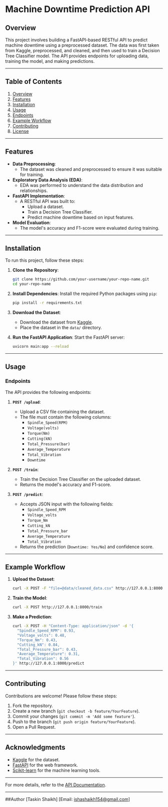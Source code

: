# Machine Downtime Prediction API

## Overview

This project involves building a FastAPI-based RESTful API to predict machine downtime using a preprocessed dataset. The data was first taken from Kaggle, preprocessed, and cleaned, and then used to train a Decision Tree Classifier model. The API provides endpoints for uploading data, training the model, and making predictions.

---

## Table of Contents

1. [Overview](#overview)
2. [Features](#features)
3. [Installation](#installation)
4. [Usage](#usage)
5. [Endpoints](#endpoints)
6. [Example Workflow](#example-workflow)
7. [Contributing](#contributing)
8. [License](#license)

---

## Features

- **Data Preprocessing**:
  - The dataset was cleaned and preprocessed to ensure it was suitable for training.
- **Exploratory Data Analysis (EDA)**:
  - EDA was performed to understand the data distribution and relationships.
- **FastAPI Implementation**:
  - A RESTful API was built to:
    - Upload a dataset.
    - Train a Decision Tree Classifier.
    - Predict machine downtime based on input features.
- **Model Evaluation**:
  - The model's accuracy and F1-score were evaluated during training.

---

## Installation

To run this project, follow these steps:

1. **Clone the Repository**:
   ```bash
   git clone https://github.com/your-username/your-repo-name.git
   cd your-repo-name
   ```

2. **Install Dependencies**:
   Install the required Python packages using `pip`:
   ```bash
   pip install -r requirements.txt
   ```

3. **Download the Dataset**:
   - Download the dataset from [Kaggle](https://www.kaggle.com/datasets/srinivasanusuri/optimization-of-machine-downtime).
   - Place the dataset in the `data/` directory.

4. **Run the FastAPI Application**:
   Start the FastAPI server:
   ```bash
   uvicorn main:app --reload
   ```

---

## Usage

### Endpoints

The API provides the following endpoints:

1. **`POST /upload`**:
   - Upload a CSV file containing the dataset.
   - The file must contain the following columns:
     - `Spindle_Speed(RPM)`
     - `Voltage(volts)`
     - `Torque(Nm)`
     - `Cutting(kN)`
     - `Total_Pressure(bar)`
     - `Average_Temperature`
     - `Total_Vibration`
     - `Downtime`

2. **`POST /train`**:
   - Train the Decision Tree Classifier on the uploaded dataset.
   - Returns the model's accuracy and F1-score.

3. **`POST /predict`**:
   - Accepts JSON input with the following fields:
     - `Spindle_Speed_RPM`
     - `Voltage_volts`
     - `Torque_Nm`
     - `Cutting_kN`
     - `Total_Pressure_bar`
     - `Average_Temperature`
     - `Total_Vibration`
   - Returns the prediction (`Downtime: Yes/No`) and confidence score.

---

## Example Workflow

1. **Upload the Dataset**:
   ```bash
   curl -X POST -F "file=@data/cleaned_data.csv" http://127.0.0.1:8000/upload
   ```

2. **Train the Model**:
   ```bash
   curl -X POST http://127.0.0.1:8000/train
   ```

3. **Make a Prediction**:
   ```bash
   curl -X POST -H "Content-Type: application/json" -d '{
     "Spindle_Speed_RPM": 0.93,
     "Voltage_volts": 0.48,
     "Torque_Nm": 0.43,
     "Cutting_kN": 0.84,
     "Total_Pressure_bar": 0.43,
     "Average_Temperature": 0.31,
     "Total_Vibration": 0.56
   }' http://127.0.0.1:8000/predict
   ```

---

## Contributing

Contributions are welcome! Please follow these steps:

1. Fork the repository.
2. Create a new branch (`git checkout -b feature/YourFeature`).
3. Commit your changes (`git commit -m 'Add some feature'`).
4. Push to the branch (`git push origin feature/YourFeature`).
5. Open a Pull Request.

---

## Acknowledgments

- [Kaggle](https://www.kaggle.com) for the dataset.
- [FastAPI](https://fastapi.tiangolo.com) for the web framework.
- [Scikit-learn](https://scikit-learn.org) for the machine learning tools.

---

For more details, refer to the [API Documentation](http://127.0.0.1:8000/docs).

---

##Author
[Taskin Shaikh]
[Email: ishashaikh154@gmail.com]
